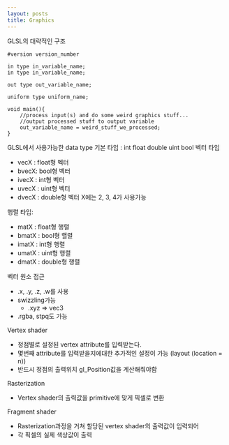 ```yaml
---
layout: posts
title: Graphics
---
```

GLSL의 대략적인 구조

```
#version version_number

in type in_variable_name;
in type in_variable_name;

out type out_variable_name;

uniform type uniform_name;

void main(){
	//process input(s) and do some weird graphics stuff...
	//output processed stuff to output variable
	out_variable_name = weird_stuff_we_processed;
}
```

GLSL에서 사용가능한 data type
기본 타입 : int float double uint bool
벡터 타입
- vecX : float형 벡터
- bvecX: bool형 벡터
- ivecX : int형 벡터
- uvecX : uint형 벡터
- dvecX : double형 벡터
X에는 2, 3, 4가 사용가능

행렬 타입:
- matX : float형 행렬
- bmatX : bool형 핼렬
- imatX : int형 행렬
- umatX : uint형 행렬
- dmatX : double형 행렬

벡터 원소 접근
- .x, .y, .z, .w를 사용
- swizzling가능
	- .xyz => vec3
- .rgba, stpq도 가능

Vertex shader
- 정점별로 설정된 vertex attribute를 입력받는다.
- 몇번째 attribute를 입력받을지에대한 추가적인 설정이 가능 (layout (location = n))
- 반드시 정점의 출력위치 gl_Position값을 계산해줘야함

Rasterization
- Vertex shader의 출력값을 primitive에 맞게 픽셀로 변환

Fragment shader
- Rasterization과정을 거쳐 할당된 vertex shader의 출력값이 입력되어
- 각 픽셀의 실제 색상값이 출력

